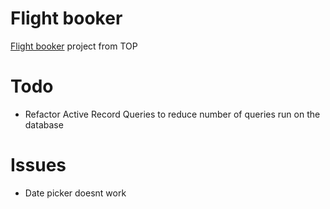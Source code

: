 # Flight booker 
[Flight booker](https://www.theodinproject.com/lessons/ruby-on-rails-flight-booker) project from TOP

# Todo
- Refactor Active Record Queries to reduce number of queries run on the database

# Issues
- Date picker doesnt work